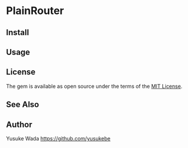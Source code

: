 # PlainRouter

## Install

## Usage

## License

The gem is available as open source under the terms of the [MIT License](http://opensource.org/licenses/MIT).

## See Also

## Author

Yusuke Wada <https://github.com/yusukebe>


